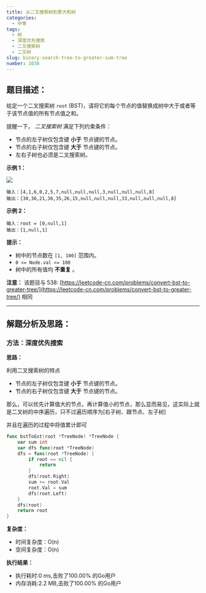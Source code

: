 ```yaml
---
title: 从二叉搜索树到更大和树
categories:
  - 中等
tags: 
  - 树
  - 深度优先搜索
  - 二叉搜索树
  - 二叉树
slug: binary-search-tree-to-greater-sum-tree
number: 1038
---
```


## 题目描述：

给定一个二叉搜索树 `root` (BST)，请将它的每个节点的值替换成树中大于或者等于该节点值的所有节点值之和。

提醒一下， _二叉搜索树_ 满足下列约束条件：

- 节点的左子树仅包含键 **小于** 节点键的节点。
- 节点的右子树仅包含键 **大于** 节点键的节点。
- 左右子树也必须是二叉搜索树。

**示例 1：**

**![](/img/leetcode/1038从二叉搜索树到更大和树/tree.png)**

```
输入：[4,1,6,0,2,5,7,null,null,null,3,null,null,null,8]
输出：[30,36,21,36,35,26,15,null,null,null,33,null,null,null,8]

```

**示例 2：**

```
输入：root = [0,null,1]
输出：[1,null,1]

```

**提示：**

- 树中的节点数在 `[1, 100]` 范围内。
- `0 <= Node.val <= 100`
- 树中的所有值均 **不重复** 。

**注意：** 该题目与 538: [https://leetcode-cn.com/problems/convert-bst-to-greater-tree/](https://leetcode-cn.com/problems/convert-bst-to-greater-tree/) 相同

---
## 解题分析及思路：

### 方法：深度优先搜索

**思路：**


利用二叉搜索树的特点
- 节点的左子树仅包含键 **小于** 节点键的节点。
- 节点的右子树仅包含键 **大于** 节点键的节点。

那么，可以优先计算值大的节点，再计算值小的节点，那么显而易见，这实际上就是二叉树的中序遍历，只不过遍历顺序为[右子树、跟节点、左子树]

并且在遍历的过程中将值累计即可


```go
func bstToGst(root *TreeNode) *TreeNode {
	var sum int
	var dfs func(root *TreeNode)
	dfs = func(root *TreeNode) {
		if root == nil {
			return
		}
		dfs(root.Right)
		sum += root.Val
		root.Val = sum
		dfs(root.Left)
	}
	dfs(root)
	return root
}
```

**复杂度：**

- 时间复杂度：O(n)
- 空间复杂度：O(n)

**执行结果：**

- 执行耗时:0 ms,击败了100.00% 的Go用户
- 内存消耗:2.2 MB,击败了100.00% 的Go用户

